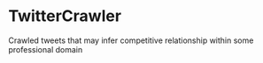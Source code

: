 TwitterCrawler
==============

Crawled tweets that may infer competitive relationship within some professional domain
